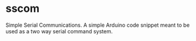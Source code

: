 sscom
=====

Simple Serial Communications.
A simple Arduino code snippet meant to be used as a two way serial command system.
